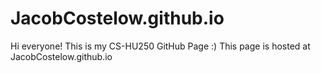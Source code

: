 # JacobCostelow.github.io
Hi everyone! This is my CS-HU250 GitHub Page :)
This page is hosted at JacobCostelow.github.io
